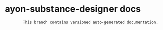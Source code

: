 # ayon-substance-designer docs

            This branch contains versioned auto-generated documentation.

            